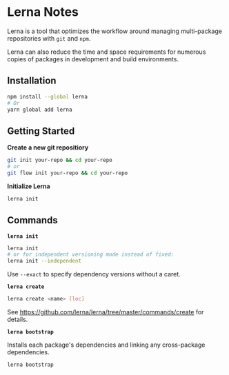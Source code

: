 # Lerna Notes

Lerna is a tool that optimizes the workflow around managing multi-package
repositories with `git` and `npm`.

Lerna can also reduce the time and space requirements for numerous copies of
packages in development and build environments.


## Installation

```sh
npm install --global lerna
# Or
yarn global add lerna
```


## Getting Started

**Create a new git repositiory**

```sh
git init your-repo && cd your-repo
# or
git flow init your-repo && cd your-repo
```

**Initialize Lerna**

```sh
lerna init
```


## Commands

**`lerna init`**

```sh
lerna init
# or for independent versioning mode instead of fixed:
lerna init --independent
```

Use `--exact` to specify dependency versions without a caret.

**`lerna create`**

```sh
lerna create <name> [loc]
```

See https://github.com/lerna/lerna/tree/master/commands/create for details.

**`lerna bootstrap`**

Installs each package's dependencies and linking any cross-package dependencies.

```sh
lerna bootstrap
```
